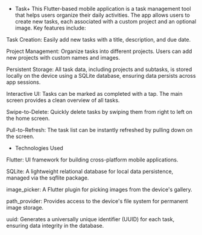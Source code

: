 * Task+
This Flutter-based mobile application is a task management tool that helps users organize their daily activities. The app allows users to create new tasks, each associated with a custom project and an optional image. Key features include:

Task Creation: Easily add new tasks with a title, description, and due date.

Project Management: Organize tasks into different projects. Users can add new projects with custom names and images.

Persistent Storage: All task data, including projects and subtasks, is stored locally on the device using a SQLite database, ensuring data persists across app sessions.

Interactive UI: Tasks can be marked as completed with a tap. The main screen provides a clean overview of all tasks.

Swipe-to-Delete: Quickly delete tasks by swiping them from right to left on the home screen.

Pull-to-Refresh: The task list can be instantly refreshed by pulling down on the screen.


* Technologies Used

Flutter: UI framework for building cross-platform mobile applications.

SQLite: A lightweight relational database for local data persistence, managed via the sqflite package.

image_picker: A Flutter plugin for picking images from the device's gallery.

path_provider: Provides access to the device's file system for permanent image storage.

uuid: Generates a universally unique identifier (UUID) for each task, ensuring data integrity in the database.
